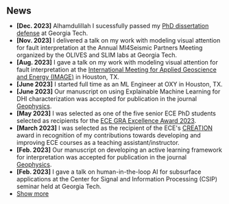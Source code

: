 <h1 id="news"></h1>

<h2 style="margin: 60px 0px 10px;">News</h2>

<ul>
<li><strong>[Dec. 2023]</strong> Alhamdulillah I sucessfully passed my <a href="https://grad.gatech.edu/events/phd-dissertation-defense-ahmad-mustafa">PhD dissertation defense</a> at Georgia Tech.</li>
<li><strong>[Nov. 2023]</strong> I delivered a talk on my work with modeling visual attention for fault interpretation at the Annual Ml4Seismic Partners Meeting 
organized by the OLIVES and SLIM labs at Georgia Tech.</li>
<li><strong>[Aug. 2023]</strong> I gave a talk on my work with modeling visual attention for fault interpretation at the <a href="https://www.imageevent.org/">International Meeting for Applied Geoscience and Energy (IMAGE)</a> in Houston, TX. </li>
<li><strong>[June 2023]</strong> I started full time as an ML Engineer at OXY in Houston, TX.</li>
<li><strong>[June 2023]</strong> Our manuscript on using Explainable Machine Learning for DHI characterization was accepted for publication in the journal <a href="https://library.seg.org/doi/10.1190/geo2022-0594.1">Geophysics</a>.</li>
<li><strong>[May 2023]</strong> I was selected as one of the five senior ECE PhD students selected as recipients for the <a href="https://ece.gatech.edu/news/2023/04/eces-2023-roger-p-webb-awards-celebrates-students-faculty-and-staff">ECE GRA Excellence Award 2023</a>.</li>
<li><strong>[March 2023]</strong> I was selected as the recipient of the ECE's <a href="https://ece.gatech.edu/news/2023/07/new-graduate-fellowships-and-awards-promote-professional-development">CREATION</a> award in recognition of my contributions towards developing and improving ECE courses as a teaching assistant/instructor.</li>
<li><strong>[Feb. 2023]</strong> Our manuscript on developing an active learning framework for interpretation was accepted for publication in the journal <a href="https://library.seg.org/doi/10.1190/geo2022-0353.1">Geophysics</a>.</li>
<li><strong>[Feb. 2023]</strong> I gave a <a hred="https://www.gatech.edu/event/2023/02/10/csip-seminar-enhancing-geophysics-data-interpretation-through-human-loop-framework">talk</a> on human-in-the-loop AI for subsurface applications at the Center for Signal and Information Processing (CSIP) seminar held at Georgia Tech.</li>
  
<li> <a href="javascript:toggle_vis('newsmore')">Show more</a> </li>
<div id="newsmore" style="display:none"> 
  <li><strong>[Nov. 2022]</strong> I gave talks about my work on active learning and explainable machine learning for seismic interpretation at the <a href="https://slim.gatech.edu/content/ML4Seismic-Partners-Meeting-Fall-2022"> Annual Ml4Seismic Partners Meeting</a> organized by the OLIVES and SLIM labs at Georgia Tech.</li>
<li><strong>[May 2022]</strong> I will be interning at Occidental Petroleum for summer 2022.</li>
<li><strong>[April 2022]</strong> I was selected as the recipient of ECE's Outstanding Graduate Teaching Assistant Award.</li>
<li><strong>[April 2022]</strong> I was awarded the Outstanding Online Head TA Award for ECE at the 2022 CTL Awards Ceremony.</li>
<li><strong>[Sep. 2020]</strong> I was among the top 50 applicants to be awarded the registration discount for SEG Annual Meeting (held remotely that year).</li>
<li><strong>[Jan. 2020]</strong> I was elected as the President of the SEG Student chapter at Georgia Tech in a preliminary meeting attended by Ghassan AlRegib's, Felix Hermann's, and Zhigang Peng's labs.</li>
<li><strong>[Sep. 2019]</strong> I was awarded a fully funded travel grant to attent the SEG 2019 Annual Meeting held in San Anotnio, TX.</li>
</div>

</ul>

